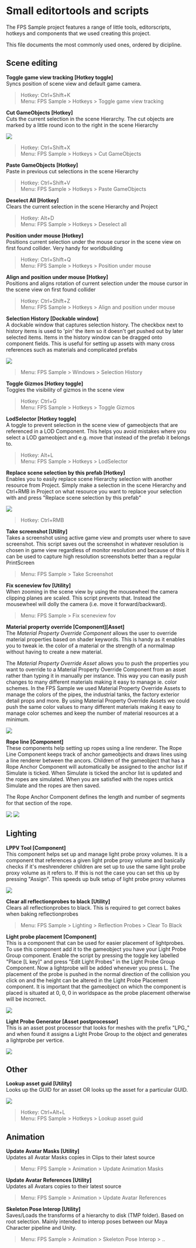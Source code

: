 # Small editortools and scripts

The FPS Sample project features a range of little tools, editorscripts, hotkeys and components
that we used creating this project.

This file documents the most commonly used ones, ordered by dicipline.

## Scene editing

__Toggle game view tracking [Hotkey toggle]__\
Syncs position of scene view and default game camera.

> Hotkey: Ctrl+Shift+K\
> Menu: FPS Sample > Hotkeys > Toggle game view tracking


__Cut GameObjects [Hotkey]__\
Cuts the current selection in the scene Hierarchy. The cut objects are marked by a little round icon to the right in the scene Hierarchy

![](Images/CutGameObjects.PNG)

> Hotkey: Ctrl+Shift+X\
> Menu: FPS Sample > Hotkeys > Cut GameObjects

__Paste GameObjects [Hotkey]__\
Paste in previous cut selections in the scene Hierarchy

> Hotkey: Ctrl+Shift+V\
> Menu: FPS Sample > Hotkeys > Paste GameObjects

__Deselect All [Hotkey]__\
Clears the current selection in the scene Hierarchy and Project

> Hotkey: Alt+D\
> Menu: FPS Sample > Hotkeys > Deselect all

__Position under mouse [Hotkey]__\
Positions current selection under the mouse cursor in the scene view on first found collider. Very handy for worldbuilding

> Hotkey: Ctrl+Shift+Q\
> Menu: FPS Sample > Hotkeys > Position under mouse

__Align and position under mouse [Hotkey]__\
Positions and aligns rotation of current selection under the mouse cursor in
the scene view on first found collider

> Hotkey: Ctrl+Shift+Z\
> Menu: FPS Sample > Hotkeys > Align and position under mouse

__Selection History [Dockable window]__\
A dockable window that captures selection history. The checkbox next to history items is
used to 'pin' the item so it doesn't get pushed out by later selected items.
Items in the history window can be dragged onto component fields.
This is useful for setting up assets with many cross references such as materials and complicated prefabs

![](Images/SelectionHistory.PNG)

> Menu: FPS Sample > Windows > Selection History

__Toggle Gizmos [Hotkey toggle]__\
Toggles the visibility of gizmos in the scene view

> Hotkey: Ctrl+G\
> Menu: FPS Sample > Hotkeys > Toggle Gizmos

__LodSelector [Hotkey toggle]__\
A toggle to prevent selection in the scene view of gameobjects that are
referenced in a LOD Component. This helps you avoid mistakes where you select a LOD gameobject
and e.g. move that instead of the prefab it belongs to.

> Hotkey: Alt+L\
> Menu: FPS Sample > Hotkeys > LodSelector

__Replace scene selection by this prefab [Hotkey]__\
Enables you to easily replace scene Hierarchy selection with another resource from Project. Simply make a selection in the 
scene Hierarchy and Ctrl+RMB in Project on what resource you want to replace your selection with and press "Replace scene selection by this prefab"

![](Images/ReplaceSceneSelectionByThisPrefab.PNG)

> Hotkey: Ctrl+RMB

__Take screenshot [Utility]__\
Takes a screenshot using active game view and prompts user where to save screenshot. This script saves out the screenshot in whatever
resolution is chosen in game view regardless of monitor resolution and because of this it can be used to capture high resolution screenshots better than a regular PrintScreen

> Menu: FPS Sample > Take Screenshot

__Fix sceneview fov [Utility]__\
When zooming in the scene view by using the mousewheel the camera clipping
planes are scaled. This script prevents that. Instead the mousewheel will
dolly the camera (i.e. move it forward/backward).

> Menu: FPS Sample > Fix sceneview fov

__Material property override [Component][Asset]__\
The _Material Property Override Component_ allows the user to override material properties based on shader keywords. This is handy as it enables you to tweak ie. the color of a material
or the strength of a normalmap without having to create a new material.

The _Material Property Override Asset_ allows you to push the properties you want to override to a Material Property Override Component from an asset rather than typing it in manually per instance.
This way you can easily push changes to many different materials making it easy to manage ie. color schemes. In the FPS Sample we used Material Property Override Assets
to manage the colors of the pipes, the industrial tanks, the factory exterior detail props and more. By using Material
Property Override Assets we could push the same color values to many different materials making it easy to manage color schemes and keep the number of material resources at a minimum.

![](Images/MaterialPropertyOverrideComponent.PNG)

__Rope line [Component]__\
These components help setting up ropes using a line renderer. The Rope Line Component keeps track of anchor gameobjects and
draws lines using a line renderer between the ancors. Children of the gameobject that has a Rope Anchor Component will automatically be assigned
to the anchor list if Simulate is ticked. When Simulate is ticked the anchor list is updated and the ropes are simulated. When you
are satisfied with the ropes untick Simulate and the ropes are then saved.

The Rope Anchor Component defines the length and number of segments for that section of the rope. 

![](Images/RopeLine.PNG)
![](Images/RopeAnchor.PNG)

## Lighting

__LPPV Tool [Component]__\
This component helps set up and manage light probe proxy volumes. It is a component that references
a given light probe proxy volume and basically checks if it's meshrenderer children are set up to use the same light probe proxy volume
as it refers to. If this is not the case you can set this up by pressing "Assign". This speeds up bulk setup of light probe proxy volumes

![](Images/LPPVTool.PNG)

__Clear all reflectionprobes to black [Utility]__\
Clears all reflectionprobes to black. This is required to get correct bakes when baking reflectionprobes

> Menu: FPS Sample > Lighting > Reflection Probes > Clear To Black

__Light probe placement [Component]__\
This is a component that can be used for easier placement of lightprobes.
To use this component add it to the gameobject you have your Light Probe Group component.
Enable the script by pressing the toggle key labelled "Place [L key]" and press "Edit Light Probes" in the Light Probe Group Component.
Now a lightprobe will be added whenever you press L. The placement of the probe is pushed in the normal direction of the collision you click on and the height can be altered in the Light Probe Placement component.
It is important that the gameobject on which the component is placed is situated at 0, 0, 0 in worldspace as the probe placement otherwise will be incorrect.

![](Images/LightProbePlacement.PNG)

__Light Probe Generator [Asset postprocessor]__\
This is an asset post processor that looks for meshes with the prefix "LPG_" and when found it assigns a Light Probe Group to the object and generates a lightprobe per vertice.

![](Images/LightProbeGenerator.PNG)

## Other

__Lookup asset guid [Utility]__\
Looks up the GUID for an asset OR looks up the asset for a particular GUID. 

![](Images/LookUpAssetWindow.PNG)

> Hotkey: Ctrl+Alt+L\
> Menu: FPS Sample > Hotkeys > Lookup asset guid

## Animation

__Update Avatar Masks [Utility]__\
Updates all Avatar Masks copies in Clips to their latest source

> Menu: FPS Sample > Animation > Update Animation Masks

__Update Avatar References [Utility]__\
Updates all Avatars copies to their latest source

> Menu: FPS Sample > Animation > Update Avatar References

__Skeleton Pose Interop [Utility]__\
Saves/Loads the transforms of a hierarchy to disk (TMP folder). Based on root selection. 
Mainly intended to interop poses between our Maya Character pipeline and Unity. 

> Menu: FPS Sample > Animation > Skeleton Pose Interop > ..
